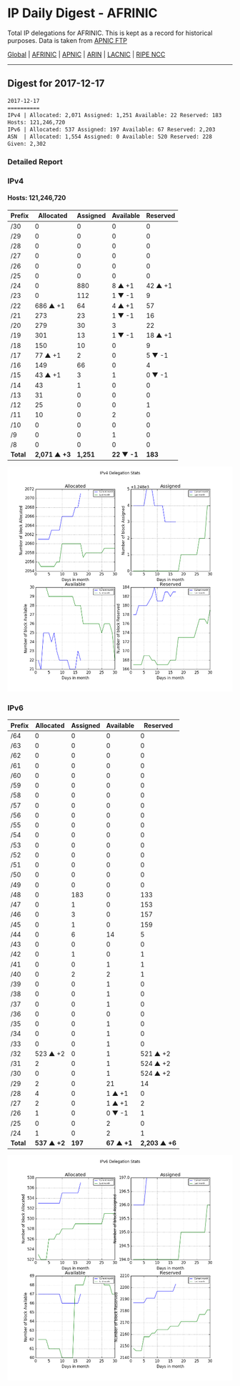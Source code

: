 # IP Daily Digest - AFRINIC

Total IP delegations for AFRINIC. This is kept as a record for historical purposes. Data is taken from [APNIC FTP](https://ftp.apnic.net/)

[Global](https://github.com/csmets/IP-Daily-Digest) | [AFRINIC](https://github.com/csmets/IP-Daily-Digest/tree/master/archives/AFRINIC) | [APNIC](https://github.com/csmets/IP-Daily-Digest/tree/master/archives/APNIC) | [ARIN](https://github.com/csmets/IP-Daily-Digest/tree/master/archives/ARIN) | [LACNIC](https://github.com/csmets/IP-Daily-Digest/tree/master/archives/LACNIC) | [RIPE NCC](https://github.com/csmets/IP-Daily-Digest/tree/master/archives/RIPE_NCC)

---

## Digest for 2017-12-17
```
2017-12-17
==========
IPv4 | Allocated: 2,071 Assigned: 1,251 Available: 22 Reserved: 183 Hosts: 121,246,720
IPv6 | Allocated: 537 Assigned: 197 Available: 67 Reserved: 2,203
ASN  | Allocated: 1,554 Assigned: 0 Available: 520 Reserved: 228 Given: 2,302
```

### Detailed Report

### IPv4

#### Hosts: **121,246,720**

| Prefix | Allocated | Assigned | Available | Reserved |
| ----- | ----- | ----- | ----- | ----- |
| /30 | 0 | 0 | 0 | 0 |
| /29 | 0 | 0 | 0 | 0 |
| /28 | 0 | 0 | 0 | 0 |
| /27 | 0 | 0 | 0 | 0 |
| /26 | 0 | 0 | 0 | 0 |
| /25 | 0 | 0 | 0 | 0 |
| /24 | 0 | 880 | 8 ▲ +1 | 42 ▲ +1 |
| /23 | 0 | 112 | 1 ▼ -1 | 9 |
| /22 | 686 ▲ +1 | 64 | 4 ▲ +1 | 57 |
| /21 | 273 | 23 | 1 ▼ -1 | 16 |
| /20 | 279 | 30 | 3 | 22 |
| /19 | 301 | 13 | 1 ▼ -1 | 18 ▲ +1 |
| /18 | 150 | 10 | 0 | 9 |
| /17 | 77 ▲ +1 | 2 | 0 | 5 ▼ -1 |
| /16 | 149 | 66 | 0 | 4 |
| /15 | 43 ▲ +1 | 3 | 1 | 0 ▼ -1 |
| /14 | 43 | 1 | 0 | 0 |
| /13 | 31 | 0 | 0 | 0 |
| /12 | 25 | 0 | 0 | 1 |
| /11 | 10 | 0 | 2 | 0 |
| /10 | 0 | 0 | 0 | 0 |
| /9 | 0 | 0 | 1 | 0 |
| /8 | 0 | 0 | 0 | 0 |
| **Total** | **2,071 ▲ +3** | **1,251** | **22 ▼ -1** | **183** |

![ipv4-stats](ipv4-figure.png)

### IPv6

| Prefix | Allocated | Assigned | Available | Reserved |
| ----- | ----- | ----- | ----- | ----- |
| /64 | 0 | 0 | 0 | 0 |
| /63 | 0 | 0 | 0 | 0 |
| /62 | 0 | 0 | 0 | 0 |
| /61 | 0 | 0 | 0 | 0 |
| /60 | 0 | 0 | 0 | 0 |
| /59 | 0 | 0 | 0 | 0 |
| /58 | 0 | 0 | 0 | 0 |
| /57 | 0 | 0 | 0 | 0 |
| /56 | 0 | 0 | 0 | 0 |
| /55 | 0 | 0 | 0 | 0 |
| /54 | 0 | 0 | 0 | 0 |
| /53 | 0 | 0 | 0 | 0 |
| /52 | 0 | 0 | 0 | 0 |
| /51 | 0 | 0 | 0 | 0 |
| /50 | 0 | 0 | 0 | 0 |
| /49 | 0 | 0 | 0 | 0 |
| /48 | 0 | 183 | 0 | 133 |
| /47 | 0 | 1 | 0 | 153 |
| /46 | 0 | 3 | 0 | 157 |
| /45 | 0 | 1 | 0 | 159 |
| /44 | 0 | 6 | 14 | 5 |
| /43 | 0 | 0 | 0 | 0 |
| /42 | 0 | 1 | 0 | 1 |
| /41 | 0 | 0 | 1 | 1 |
| /40 | 0 | 2 | 2 | 1 |
| /39 | 0 | 0 | 1 | 0 |
| /38 | 0 | 0 | 1 | 0 |
| /37 | 0 | 0 | 1 | 0 |
| /36 | 0 | 0 | 0 | 0 |
| /35 | 0 | 0 | 1 | 0 |
| /34 | 0 | 0 | 1 | 0 |
| /33 | 0 | 0 | 1 | 0 |
| /32 | 523 ▲ +2 | 0 | 1 | 521 ▲ +2 |
| /31 | 2 | 0 | 1 | 524 ▲ +2 |
| /30 | 0 | 0 | 1 | 524 ▲ +2 |
| /29 | 2 | 0 | 21 | 14 |
| /28 | 4 | 0 | 1 ▲ +1 | 0 |
| /27 | 2 | 0 | 1 ▲ +1 | 2 |
| /26 | 1 | 0 | 0 ▼ -1 | 1 |
| /25 | 0 | 0 | 2 | 0 |
| /24 | 1 | 0 | 2 | 1 |
| **Total** | **537 ▲ +2** | **197** | **67 ▲ +1** | **2,203 ▲ +6** |

![ipv6-stats](ipv6-figure.png)